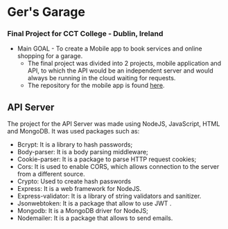 # Ger's Garage 
### Final Project for CCT College - Dublin, Ireland <br /> 
- Main GOAL - To create a Mobile app to book services and online shopping for a garage.
  - The final project was divided into 2 projects, mobile application and API, to which the API would be an independent server and would always be running in the cloud waiting for requests.
  - The repository for the mobile app is found [here](https://github.com/LeandroFrazao/FrontGarageProject).


## API Server
The project for the API Server was made using NodeJS, JavaScript, HTML and MongoDB. It was used packages such as:
-	Bcrypt: It is a library to hash passwords;
-	Body-parser: It is a body parsing middleware;
- Cookie-parser: It is a package to parse HTTP request cookies;
-	Cors: It is used to enable CORS, which allows connection to the server from a different source.
-	Crypto: Used to create hash passwords
-	Express: It is a web framework for NodeJS.
-	Express-validator: It is a library of string validators and sanitizer. 
-	Jsonwebtoken: It is a package that allow to use JWT .
-	Mongodb: It is a MongoDB driver for NodeJS;
-	Nodemailer: It is a package that allows to send emails.
